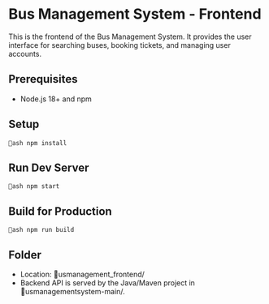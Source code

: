 ﻿# Bus Management System - Frontend

This is the frontend of the Bus Management System. It provides the user interface for searching buses, booking tickets, and managing user accounts.

## Prerequisites
- Node.js 18+ and npm

## Setup
`ash
npm install
`

## Run Dev Server
`ash
npm start
`

## Build for Production
`ash
npm run build
`

## Folder
- Location: usmanagement_frontend/
- Backend API is served by the Java/Maven project in usmanagementsystem-main/.
